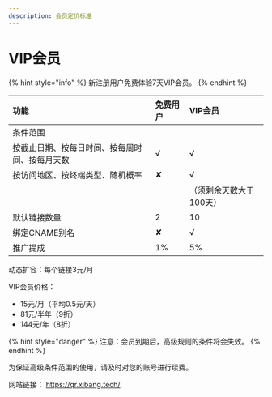 ```yaml
---
description: 会员定价标准
---
```


# VIP会员

{% hint style="info" %}
新注册用户免费体验7天VIP会员。
{% endhint %}

| 功能 | 免费用户 | VIP会员 |
| :--- | :--- | :--- |
| 条件范围 |  |  |
| 按截止日期、按每日时间、按每周时间、按每月天数 | √ | √ |
| 按访问地区、按终端类型、随机概率 | ✘ | √  |
|  |  | （须剩余天数大于100天） |
| 默认链接数量 | 2 | 10 |
| 绑定CNAME别名 | ✘ | √  |
| 推广提成 | 1% | 5% |



动态扩容：每个链接3元/月

VIP会员价格：

* 15元/月（平均0.5元/天）
* 81元/半年（9折）
* 144元/年（8折）

{% hint style="danger" %}
注意：会员到期后，高级规则的条件将会失效。
{% endhint %}

为保证高级条件范围的使用，请及时对您的账号进行续费。

网站链接： [https://qr.xibang.tech/ ](https://qr.xibang.tech/%20)

